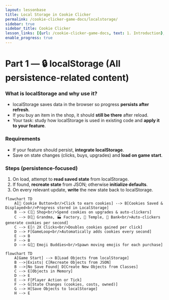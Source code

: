 ```yaml
---
layout: lessonbase
title: Local Storage in Cookie Clicker
permalink: /cookie-clicker-game-docs/localstorage/
sidebar: true
sidebar_title: Cookie Clicker
lesson_links: [{url: /cookie-clicker-game-docs, text: 1. Introduction}, {url: /cookie-clicker-game-docs/oop, text: 2. OOP}, {url: /cookie-clicker-game-docs/class-architecture, text: 3. Classes}, {url: /cookie-clicker-game-docs/localstorage, text: 4. Localstorage}]
enable_progress: true
---
```


# Part 1 — 🔒 localStorage (All persistence-related content)

### What is localStorage and why use it?
- localStorage saves data in the browser so progress **persists after refresh**.
- If you buy an item in the shop, it should **still be there** after reload.
- Your task: study how localStorage is used in existing code and **apply it to your feature**.

### Requirements
- If your feature should persist, **integrate localStorage**.
- Save on state changes (clicks, buys, upgrades) and **load on game start**.

### Steps (persistence-focused)
1. On load, attempt to **read saved state** from localStorage.
2. If found, **recreate state** from JSON; otherwise **initialize defaults**.
3. On every relevant update, **write** the new state back to localStorage.

```mermaid
flowchart TD
    A[🍪 Cookie Button<br/>Click to earn cookies] --> B[Cookies Saved & Displayed<br/>Progress stored in LocalStorage]
    B --> C[🛒 Shop<br/>Spend cookies on upgrades & auto-clickers]
    C --> D[👵 Grandma, 🏭 Factory, 🥭 Temple, 🏦 Bank<br/>Auto-clickers generate cookies per second]
    C --> E[🖱 2X Clicks<br/>Doubles cookies gained per click]
    D --> F[GameLoop<br/>Automatically adds cookies every second]
    E --> B
    F --> B
    D --> G[🎉 Emoji Buddies<br/>Spawn moving emojis for each purchase]
```

```mermaid
flowchart TD
    A[Game Start] --> B[Load Objects from localStorage]
    B -->|Exists| C[Recreate Objects from JSON]
    B -->|No Save Found| D[Create New Objects from Classes]
    C --> E[Objects in Memory]
    D --> E
    E --> F[Player Action or Tick]
    F --> G[State Changes (cookies, costs, owned)]
    G --> H[Save Objects to localStorage]
    H --> E
```
